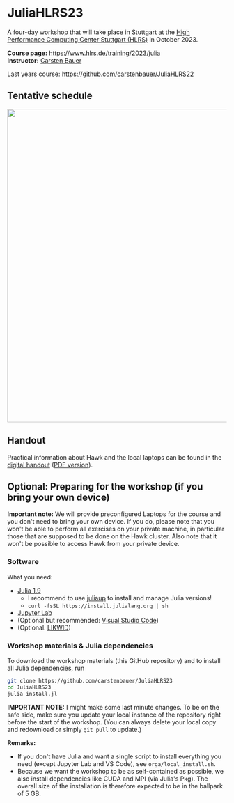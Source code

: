 # JuliaHLRS23

A four-day workshop that will take place in Stuttgart at the [High Performance Computing Center Stuttgart (HLRS)](https://www.hlrs.de/) in October 2023.

**Course page:** https://www.hlrs.de/training/2023/julia   
**Instructor:** [Carsten Bauer](https://www.carstenbauer.eu)

Last years course: https://github.com/carstenbauer/JuliaHLRS22

<!-- <div style="float: left">
 <a href="https://www.hlrs.de/"><img src="https://user-images.githubusercontent.com/187980/190168233-6f96774f-ed0a-44cc-b1b5-3ba0b75d39f8.svg" height=100px></a>
 &nbsp; &nbsp; &nbsp; &nbsp; &nbsp; &nbsp;
 <a href="https://pc2.uni-paderborn.de/"><img src="https://user-images.githubusercontent.com/187980/190167755-ead6173d-fb87-40da-ae0f-f0c99e72c22b.png" height=100px></a>
 &nbsp; &nbsp; &nbsp; &nbsp; &nbsp; &nbsp;
 <a href="https://www.nhr-verein.de/"><img src="https://user-images.githubusercontent.com/187980/190169322-89560987-69cf-4c6f-9236-993704461763.svg" height=100px></a>
</div> -->


## Tentative schedule

<a href="https://github.com/carstenbauer/JuliaHLRS23/raw/main/orga/schedule/schedule.pdf"><img src="https://github.com/carstenbauer/JuliaHLRS23/raw/main/orga/schedule.png" width=720px></a>

## Handout

Practical information about Hawk and the local laptops can be found in the [digital handout](https://github.com/carstenbauer/JuliaHLRS23/blob/main/orga/handout/handout.md) ([PDF version](https://github.com/carstenbauer/JuliaHLRS23/blob/main/orga/handout/handout.pdf)).

## Optional: Preparing for the workshop (if you bring your own device)

**Important note:** We will provide preconfigured Laptops for the course and you don't need to bring your own device. If you do, please note that you won't be able to perform all exercises on your private machine, in particular those that are supposed to be done on the Hawk cluster. Also note that it won't be possible to access Hawk from your private device.

### Software

What you need:
  * [Julia 1.9](https://julialang.org/)
    * I recommend to use [juliaup](https://github.com/JuliaLang/juliaup) to install and manage Julia versions!
    * `curl -fsSL https://install.julialang.org | sh`
  * [Jupyter Lab](https://jupyter.org/)
  * (Optional but recommended: [Visual Studio Code](https://code.visualstudio.com/))
  * (Optional: [LIKWID](https://github.com/RRZE-HPC/likwid))

### Workshop materials & Julia dependencies

To download the workshop materials (this GitHub repository) and to install all Julia dependencies, run

```bash
git clone https://github.com/carstenbauer/JuliaHLRS23
cd JuliaHLRS23
julia install.jl
```

**IMPORTANT NOTE:** I might make some last minute changes. To be on the safe side, make sure you update your local instance of the repository right before the start of the workshop. (You can always delete your local copy and redownload or simply `git pull` to update.)

**Remarks:**
  * If you don't have Julia and want a single script to install everything you need (except Jupyter Lab and VS Code), see `orga/local_install.sh`.
  * Because we want the workshop to be as self-contained as possible, we also install dependencies like CUDA and MPI (via Julia's Pkg). The overall size of the installation is therefore expected to be in the ballpark of 5 GB.




<!-- ## Static HTML

In case you don't have Jupyter and just want to follow along: The folder [`HTML/`](https://github.com/carstenbauer/JuliaHLRS23/tree/main/HTML) contains all the main content (jupyter notebooks) in static HTML format. -->
